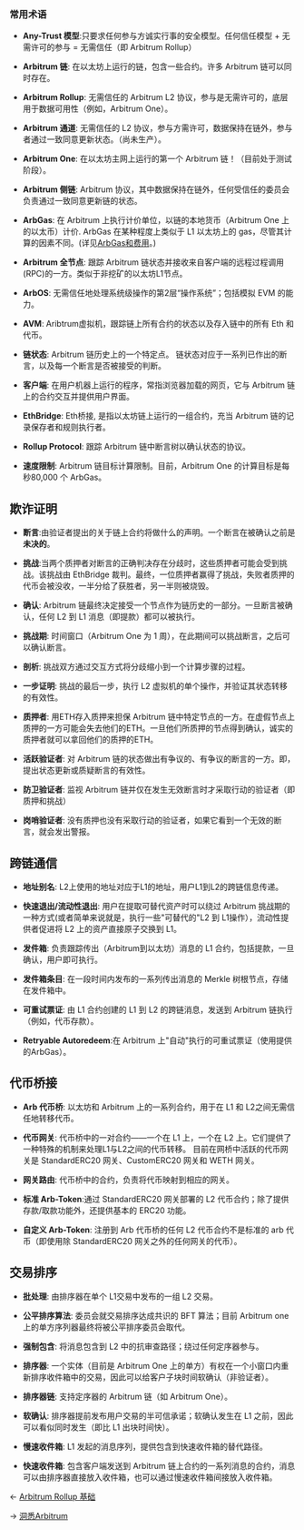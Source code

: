 
### 常用术语

- **Any-Trust 模型**:只要求任何参与方诚实行事的安全模型。任何信任模型 + 无需许可的参与 = 无需信任（即 Arbitrum Rollup）
  
- **Arbitrum 链**: 在以太坊上运行的链，包含一些合约。许多 Arbitrum 链可以同时存在。

- **Arbitrum Rollup**: 无需信任的 Arbitrum L2 协议，参与是无需许可的，底层用于数据可用性（例如，Arbitrum One）。

- **Arbitrum 通道**: 无需信任的 L2 协议，参与方需许可，数据保持在链外，参与者通过一致同意更新状态。（尚未生产）。

- **Arbitrum One**: 在以太坊主网上运行的第一个 Arbitrum 链！（目前处于测试阶段）。

- **Arbitrum 侧链**: Arbitrum 协议，其中数据保持在链外，任何受信任的委员会负责通过一致同意更新链的状态。
  
- **ArbGas**: 在 Arbitrum 上执行计价单位，以链的本地货币（Arbitrum One
  上的以太币）计价. ArbGas 在某种程度上类似于 L1 以太坊上的
  gas，尽管其计算的因素不同。(详见[ArbGas和费用](深入理解协议/洞悉Arbitrum.md#ArbGas和费用)。)
  
- **Arbitrum 全节点**: 跟踪 Arbitrum 链状态并接收来自客户端的远程过程调用(RPC)的一方。类似于非挖矿的以太坊L1节点。
  
- **ArbOS**: 无需信任地处理系统级操作的第2层“操作系统”；包括模拟 EVM 的能力。

- **AVM**: Aribtrum虚拟机，跟踪链上所有合约的状态以及存入链中的所有 Eth 和代币。

- **链状态**: Arbitrum 链历史上的一个特定点。 链状态对应于一系列已作出的断言，以及每一个断言是否被接受的判断。
 
- **客户端**: 在用户机器上运行的程序，常指浏览器加载的网页，它与 Arbitrum  链上的合约交互并提供用户界面。


- **EthBridge**: Eth桥接, 是指以太坊链上运行的一组合约，充当 Arbitrum
  链的记录保存者和规则执行者。

- **Rollup Protocol**: 跟踪 Arbitrum 链中断言树以确认状态的协议。

- **速度限制**: Arbitrum 链目标计算限制。目前，Arbitrum One 的计算目标是每秒80,000 个 ArbGas。
  

## 欺诈证明

- **断言**:由验证者提出的关于链上合约将做什么的声明。一个断言在被确认之前是**未决的**。

- **挑战**:当两个质押者对断言的正确判决存在分歧时，这些质押者可能会受到挑战。该挑战由
  EthBridge 
  裁判。最终，一位质押者赢得了挑战，失败者质押的代币会被没收，一半分给了获胜者，另一半则被烧毁。
  
- **确认**: Arbitrum 链最终决定接受一个节点作为链历史的一部分。一旦断言被确认，任何 L2 到 L1 消息（即提款）都可以被执行。

- **挑战期**: 时间窗口（Arbitrum One 为 1 周），在此期间可以挑战断言，之后可以确认断言。

- **剖析**: 挑战双方通过交互方式将分歧缩小到一个计算步骤的过程。

- **一步证明**: 挑战的最后一步，执行 L2 虚拟机的单个操作，并验证其状态转移的有效性。

- **质押者**: 用ETH存入质押来担保 Arbitrum  链中特定节点的一方。在虚假节点上质押的一方可能会失去他们的ETH。一旦他们所质押的节点得到确认，诚实的质押者就可以拿回他们的质押的ETH。

- **活跃验证者**: 对 Arbitrum 链的状态做出有争议的、有争议的断言的一方。即，提出状态更新或质疑断言的有效性。 

- **防卫验证者**: 监视 Arbitrum
  链并仅在发生无效断言时才采取行动的验证者（即质押和挑战）
  
- **岗哨验证者**: 没有质押也没有采取行动的验证者，如果它看到一个无效的断言，就会发出警报。
  

## 跨链通信

- **地址别名**: L2上使用的地址对应于L1的地址，用户L1到L2的跨链信息传递。

- **快速退出/流动性退出**: 用户在提取可替代资产时可以绕过 Arbitrum 挑战期的一种方式(或者简单来说就是，执行一些"可替代的"L2 到 L1操作），流动性提供者促进将 L2 上的资产直接原子交换到 L1。
  
- **发件箱**: 负责跟踪传出（Arbitrum到以太坊）消息的 L1 合约，包括提款，一旦确认，用户即可执行。
 
- **发件箱条目**: 在一段时间内发布的一系列传出消息的 Merkle  树根节点，存储在发件箱中。
  
- **可重试票证**: 由 L1 合约创建的 L1 到 L2 的跨链消息，发送到 Arbitrum  链执行（例如，代币存款）。

  
- **Retryable Autoredeem**:在 Arbitrum 上"自动"执行的可重试票证（使用提供的ArbGas）。
  

## 代币桥接

- **Arb 代币桥**: 以太坊和 Arbitrum 上的一系列合约，用于在 L1 和
  L2之间无需信任地转移代币。
  
- **代币网关**: 代币桥中的一对合约——一个在 L1 上，一个在 L2 上。它们提供了一种特殊的机制来处理L1与L2之间的代币转移。
目前在网桥中活跃的代币网关是 StandardERC20 网关、CustomERC20 网关和 WETH  网关。
  
- **网关路由**: 代币桥中的合约，负责将代币映射到相应的网关。

- **标准 Arb-Token**:通过 StandardERC20 网关部署的 L2
  代币合约；除了提供存款/取款功能外，还提供基本的 ERC20 功能。

- **自定义 Arb-Token**: 注册到 Arb 代币桥的任何 L2 代币合约不是标准的 arb
  代币（即使用除 StandardERC20 网关之外的任何网关的代币）。

## 交易排序

- **批处理**: 由排序器在单个 L1交易中发布的一组 L2 交易。

- **公平排序算法**: 委员会就交易排序达成共识的 BFT 算法；目前 Arbitrum one
  上的单方序列器最终将被公平排序委员会取代。
  
- **强制包含**: 将消息包含到 L2 中的抗审查路径；绕过任何定序器参与。

- **排序器**: 一个实体（目前是 Arbitrum One
  上的单方）有权在一个小窗口内重新排序收件箱中的交易，因此可以给客户子块时间软确认（非验证者）。
- **排序器链**: 支持定序器的 Arbitrum 链（如 Arbitrum One）。

- **软确认**: 排序器提前发布用户交易的半可信承诺；软确认发生在 L1
  之前，因此可以看似同时发生（即比 L1 出块时间快）。
  
- **慢速收件箱**: L1 发起的消息序列，提供包含到快速收件箱的替代路径。

- **快速收件箱**: 包含客户端发送到 Arbitrum
  链上合约的一系列消息的合约，消息可以由排序器直接放入收件箱，也可以通过慢速收件箱间接放入收件箱。
  

← [Arbitrum Rollup 基础](./ArbitrumRollup基础.md)

→ [洞悉Arbitrum](../深入理解协议/洞悉Arbitrum.md)





